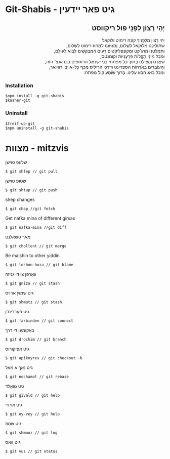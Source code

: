 # Git-Shabis - גיט פאר יידעין

<h2 dir="rtl"> יְהִי רָצוֹן לִפְנֵי פוּל ריקווסט </h2>

<p dir="rtl"> יְהִי רָצוֹן מִלְפָנֶיךָ קוֹנֵה רימוט ולוקאל <br/>
שתּוֹלִיכֵנוּ מלוקאל לשָׁלוֹם, וְתַגִּיעֵנוּ לִמְחוֹז רימוט לְשָׁלוֹם, <br/>
וּתְמַלְּטֵנוּ מרג'קט וּמִקּוֹנְפְלִיקְטִים רָעִים הַמְּבַקְּשִׁים לָבוֹא לָעוֹלָם, <br/>
וּמִכָּל מִינֵי תַקָּלוֹת פֻּרְעָנֻיּוֹת וקומנטס, <br/>
שֹׁמְרֵנוּ וְהַצִילֵנוּ בְּתוֹךְ כָּל מפתחי בְּנֵי יִשְׂרָאֵל הדוחפים בבראנצ' הזה, <br/>
וְהָעוֹבְרִים בְּאֹרְחוֹת הספרינט ודַרְכֵי הריליס מִכַּף כָּל-אוֹיֵב ורוויואר, <br/>
 ומִכֹּל באג הבא עלינו. בָּרוּךְ שׁוֹמֵעַ קול מפתח: </p>



### Installation
```
$npm install -g git-shabis
$kasher-git
```
### Uninstall
```
$treif-up-git
$npm uninstall -g git-shabis
```
# מצוות - mitzvis
שלעפ טוישן
```
$ git shlep // git pull
```
שטופ טוישן
```
$ git shtup // git push
```
shep changes
```
$ git chap //git fetch
```
Get nafka mina of different girsas
```
$ git nafka-mina //git diff
```
מאך טשאלנט
```
$ git chollent // git merge
```
Be malshin to other yiddin
```
$ git loshon-hora // git blame
```
וואַרפן צו די גניזה
```
$ git gniza // git stash
```
גיט שמוץ ארויס
```
$ git shmutz // git stash
```
גיט פאַרבינדן
```
$ git farbinden // git connect
```
באַקומען די דרך
```
$ git drochim // git branch
```
גיט אפיקורוס
```
$ git apikoyres // git checkout -b
```
גיט נאך א מאל
```
$ git nochamol // git rebase
```
גיט גוואַלד
```
$ git givald // git help
```
גיט אוי ויי
```
$ git oy-vey // git help
```
גיט שמוז
```
$ git shmooz // git log
```
גיט וואס
```
$ git vus // git status
```
